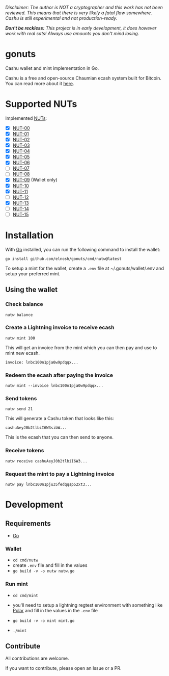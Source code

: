 _Disclaimer: The author is NOT a cryptographer and this work has not been reviewed. This means that there is very likely a fatal flaw somewhere. Cashu is still experimental and not production-ready._

_**Don't be reckless:** This project is in early development, it does however work with real sats! Always use amounts you don't mind losing._

# gonuts

Cashu wallet and mint implementation in Go.

Cashu is a free and open-source Chaumian ecash system built for Bitcoin. You can read more about it [here](https://cashu.space/).

# Supported NUTs

Implemented [NUTs](https://github.com/cashubtc/nuts/):

- [x] [NUT-00](https://github.com/cashubtc/nuts/blob/main/00.md)
- [x] [NUT-01](https://github.com/cashubtc/nuts/blob/main/01.md)
- [x] [NUT-02](https://github.com/cashubtc/nuts/blob/main/02.md)
- [x] [NUT-03](https://github.com/cashubtc/nuts/blob/main/03.md)
- [x] [NUT-04](https://github.com/cashubtc/nuts/blob/main/04.md)
- [x] [NUT-05](https://github.com/cashubtc/nuts/blob/main/05.md)
- [x] [NUT-06](https://github.com/cashubtc/nuts/blob/main/06.md)
- [ ] [NUT-07](https://github.com/cashubtc/nuts/blob/main/07.md)
- [ ] [NUT-08](https://github.com/cashubtc/nuts/blob/main/08.md)
- [x] [NUT-09](https://github.com/cashubtc/nuts/blob/main/09.md) (Wallet only)
- [x] [NUT-10](https://github.com/cashubtc/nuts/blob/main/10.md)
- [x] [NUT-11](https://github.com/cashubtc/nuts/blob/main/11.md) 
- [ ] [NUT-12](https://github.com/cashubtc/nuts/blob/main/12.md)
- [x] [NUT-13](https://github.com/cashubtc/nuts/blob/main/13.md)
- [ ] [NUT-14](https://github.com/cashubtc/nuts/blob/main/14.md)
- [ ] [NUT-15](https://github.com/cashubtc/nuts/blob/main/15.md)

# Installation

With [Go](https://go.dev/doc/install) installed, you can run the following command to install the wallet:

```
go install github.com/elnosh/gonuts/cmd/nutw@latest
```

To setup a mint for the wallet, create a `.env` file at ~/.gonuts/wallet/.env and setup your preferred mint.

## Using the wallet

### Check balance

```
nutw balance
```

### Create a Lightning invoice to receive ecash

```
nutw mint 100
```

This will get an invoice from the mint which you can then pay and use to mint new ecash.

```
invoice: lnbc100n1pja0w9pdqqx...
```

### Redeem the ecash after paying the invoice

```
nutw mint --invoice lnbc100n1pja0w9pdqqx...
```

### Send tokens

```
nutw send 21
```

This will generate a Cashu token that looks like this:

```
cashuAeyJ0b2tlbiI6W3sibW...
```

This is the ecash that you can then send to anyone.

### Receive tokens

```
nutw receive cashuAeyJ0b2tlbiI6W3...
```

### Request the mint to pay a Lightning invoice

```
nutw pay lnbc100n1pju35fedqqsp52xt3...
```

# Development

## Requirements

- [Go](https://go.dev/doc/install)

### Wallet

- `cd cmd/nutw`
- create `.env` file and fill in the values
- `go build -v -o nutw nutw.go`

### Run mint

- `cd cmd/mint`
- you'll need to setup a lightning regtest environment with something like [Polar](https://lightningpolar.com/) and fill in the values in the `.env` file

- `go build -v -o mint mint.go`

- `./mint`

## Contribute

All contributions are welcome.

If you want to contribute, please open an Issue or a PR.
